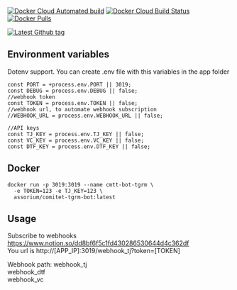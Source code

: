[![Docker Cloud Automated build](https://img.shields.io/docker/cloud/automated/assorium/comitet-tgrm-bot?style=for-the-badge "Docker Cloud Automated build")](https://hub.docker.com/r/assorium/comitet-tgrm-bot "Docker Cloud Automated build")
[![Docker Cloud Build Status](https://img.shields.io/docker/cloud/build/assorium/comitet-tgrm-bot?style=for-the-badge "Docker Cloud Build Status")](https://hub.docker.com/r/assorium/comitet-tgrm-bot "Docker Cloud Build Status")
[![Docker Pulls](https://img.shields.io/docker/pulls/assorium/comitet-tgrm-bot?style=for-the-badge "Docker Pulls")](https://hub.docker.com/r/assorium/comitet-tgrm-bot "Docker Pulls")  <br/>

[![Latest Github tag](https://img.shields.io/github/v/tag/mrspartak/comitet-tgrm-bot?sort=date&style=for-the-badge "Latest Github tag")](https://github.com/mrspartak/comitet-tgrm-bot/releases "Latest Github tag")

## Environment variables
Dotenv support. You can create .env file with this variables in the app folder 
```
const PORT = +process.env.PORT || 3019;
const DEBUG = process.env.DEBUG || false;
//webhook token
const TOKEN = process.env.TOKEN || false;
//webhook url, to automate webhook subscription
//WEBHOOK_URL = process.env.WEBHOOK_URL || false;

//API keys
const TJ_KEY = process.env.TJ_KEY || false;
const VC_KEY = process.env.VC_KEY || false;
const DTF_KEY = process.env.DTF_KEY || false;
```

## Docker
```
docker run -p 3019:3019 --name cmtt-bot-tgrm \
  -e TOKEN=123 -e TJ_KEY=123 \
  assorium/comitet-tgrm-bot:latest
```

## Usage
Subscribe to webhooks https://www.notion.so/dd8bf6f5c1fd430286530644d4c362df  
You url is http://[APP_IP]:3019/webhook_tj?token=[TOKEN] 

Webhook path:
webhook_tj  
webhook_dtf  
webhook_vc  